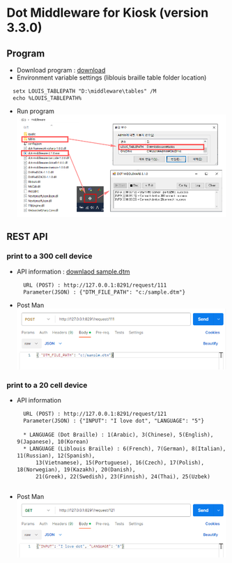 # Dot Middleware for Kiosk (version 3.3.0)

## Program
- Download program : <a href="dot-middleware-kiosk-3.3.0.zip">download</a>
- Environment variable settings (liblouis braille table folder location)
```
  setx LOUIS_TABLEPATH "D:\middleware\tables" /M
  echo %LOUIS_TABLEPATH%
```  
- Run program
   <img src="images/program.gif" alt="Run program">

## REST API
### print to a 300 cell device
- API information : <a href="sample.dtm">downlaod sample.dtm</a>  
  ```
    URL (POST) : http://127.0.0.1:8291/request/111
    Parameter(JSON) : {"DTM_FILE_PATH": "c:/sample.dtm"}
  ```

- Post Man  
  <img src="images/postman-300cell.gif" alt="Post Man 300cell">

### print to a 20 cell device  
- API information
  ```
    URL (POST) : http://127.0.0.1:8291/request/121
    Parameter(JSON) : {"INPUT": "I love dot", "LANGUAGE": "5"}

    * LANGUAGE (Dot Braille) : 1(Arabic), 3(Chinese), 5(English), 9(Japanese), 10(Korean)
    * LANGUAGE (Liblouis Braille) : 6(French), 7(German), 8(Italian), 11(Russian), 12(Spanish), 
        13(Vietnamese), 15(Portuguese), 16(Czech), 17(Polish), 18(Norwegian), 19(Kazakh), 20(Danish), 
        21(Greek), 22(Swedish), 23(Finnish), 24(Thai), 25(Uzbek)           
                
  ```
 
- Post Man  
  <img src="images/postman-20cell.gif" alt="Post Man 300cell">